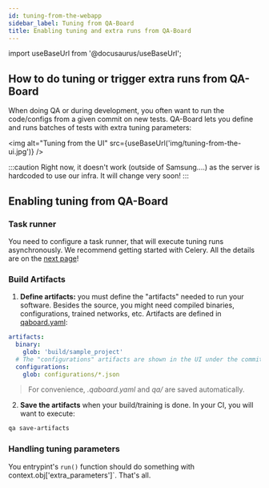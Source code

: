 ```yaml
---
id: tuning-from-the-webapp
sidebar_label: Tuning from QA-Board
title: Enabling tuning and extra runs from QA-Board
---
```

import useBaseUrl from '@docusaurus/useBaseUrl';


## How to do tuning or trigger extra runs from QA-Board
When doing QA or during development, you often want to run the code/configs from a given commit on new tests. QA-Board lets you define and runs batches of tests with extra tuning parameters:

<img alt="Tuning from the UI" src={useBaseUrl('img/tuning-from-the-ui.jpg')} />

:::caution
Right now, it doesn't work (outside of Samsung....) as the server is hardcoded to use our infra. It will change very soon!
:::

## Enabling tuning from QA-Board
### Task runner
You need to configure a task runner, that will execute tuning runs asynchronously. We recommend getting started with Celery. All the details are on the [next page](celery-integration)!


### Build Artifacts
1. **Define artifacts:** you must define the "artifacts" needed to run your software. Besides the source, you might need compiled binaries, configurations, trained networks, etc. Artifacts are defined in [qaboard.yaml](https://github.com/Samsung/qaboard/blob/master/qaboard/sample_project/qaboard.yaml#L85):

```yaml
artifacts:
  binary:
    glob: 'build/sample_project'
  # The "configurations" artifacts are shown in the UI under the commit's "Configuration" tab
  configurations:
    glob: configurations/*.json
```

> For convenience, *.qaboard.yaml* and *qa/* are saved automatically.

2. **Save the artifacts** when your build/training is done. In your CI, you will want to execute:

```bash
qa save-artifacts
```

### Handling tuning parameters
You entrypint's `run()` function should do something with context.obj['extra_parameters']`. That's all.

